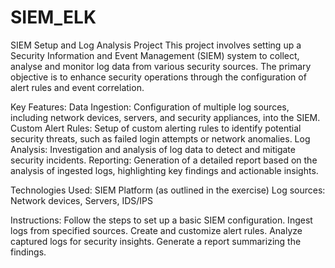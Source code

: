 # SIEM_ELK
SIEM Setup and Log Analysis Project
This project involves setting up a Security Information and Event Management (SIEM) system to collect, analyse and monitor log data from various security sources. The primary objective is to enhance security operations through the configuration of alert rules and event correlation.

Key Features:
Data Ingestion: Configuration of multiple log sources, including network devices, servers, and security appliances, into the SIEM.
Custom Alert Rules: Setup of custom alerting rules to identify potential security threats, such as failed login attempts or network anomalies.
Log Analysis: Investigation and analysis of log data to detect and mitigate security incidents.
Reporting: Generation of a detailed report based on the analysis of ingested logs, highlighting key findings and actionable insights.

Technologies Used:
SIEM Platform (as outlined in the exercise)
Log sources: Network devices, Servers, IDS/IPS

Instructions:
Follow the steps to set up a basic SIEM configuration.
Ingest logs from specified sources.
Create and customize alert rules.
Analyze captured logs for security insights.
Generate a report summarizing the findings.
